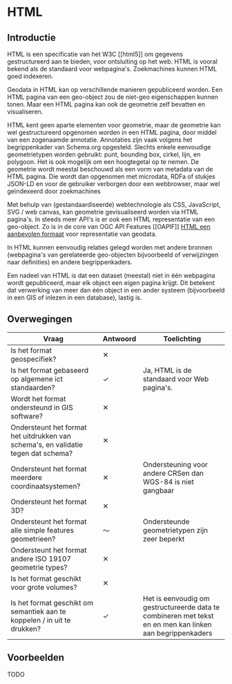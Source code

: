 # HTML
## Introductie
HTML is een specificatie van het W3C [[html5]] om gegevens gestructureerd aan te bieden, voor ontsluiting op het web. HTML is vooral bekend als de standaard voor webpagina's. Zoekmachines kunnen HTML goed indexeren.

Geodata in HTML kan op verschillende manieren gepubliceerd worden. Een HTML pagina van een geo-object zou de niet-geo eigenschappen kunnen tonen. Maar een HTML pagina kan ook de geometrie zelf bevatten en visualiseren.

HTML kent geen aparte elementen voor geometrie, maar de geometrie kan wel gestructureerd opgenomen  worden in een HTML pagina, door middel van een zogenaamde annotatie. Annotaties zijn vaak volgens het begrippenkader van Schema.org opgesteld. Slechts enkele eenvoudige geometrietypen worden gebruikt: punt, bounding box, cirkel, lijn, en polygoon. Het is ook mogelijk om een hoogtegetal op te nemen. De geometrie wordt meestal beschouwd als een vorm van metadata van de HTML pagina. Die wordt dan opgenomen met microdata, RDFa of stukjes JSON-LD en voor de gebruiker verborgen door een webbrowser, maar wel geïndexeerd door zoekmachines

Met behulp van (gestandaardiseerde) webtechnologie als CSS, JavaScript, SVG / web canvas, kan geometrie gevisualiseerd worden via HTML pagina's. In steeds meer API's is er ook een HTML representatie van een geo-object. Zo is in de core van OGC API Features [[OAPIF]] [HTML een aanbevolen formaat](http://docs.opengeospatial.org/is/17-069r3/17-069r3.html#_requirements_class_html) voor representatie van geodata.

In HTML kunnen eenvoudig relaties gelegd worden met andere bronnen (webpagina's van gerelateerde geo-objecten bijvoorbeeld of verwijzingen naar definities) en andere begrippenkaders.

Een nadeel van HTML is dat een dataset (meestal) niet in één webpagina wordt gepubliceerd, maar elk object een eigen pagina krijgt. Dit betekent dat verwerking van meer dan één object in een ander systeem (bijvoorbeeld in een GIS of inlezen in een database), lastig is.

<!-- &#9744; (☐) for [ ] and &#9745; (☑) of:
<span id="vinkje">&#10003;</span>  <span id="kruisje">&#10005;</span>  <span id="tilde">&#65374;</span> 
 -->

## Overwegingen

| Vraag                                                                              | Antwoord | Toelichting |
|------------------------------------------------------------------------------------|----------|-------------|
| Is het format geospecifiek?                                                        | <span id="kruisje">&#10005;</span> |             |
| Is het format gebaseerd op algemene ict standaarden?                               | <span id="vinkje">&#10003;</span>  |  Ja, HTML is de standaard voor Web pagina's.           |
| Wordt het format ondersteund in GIS software?                                      | <span id="kruisje">&#10005;</span> |            |
| Ondersteunt het format het uitdrukken van schema's, en validatie tegen dat schema? | <span id="kruisje">&#10005;</span> |             |
| Ondersteunt het format meerdere coordinaatsystemen?                                | <span id="kruisje">&#10005;</span> | Ondersteuning voor andere CRSen dan WGS-84 is niet gangbaar  |
| Ondersteunt het format 3D?                                                         | <span id="kruisje">&#10005;</span> |             |
| Ondersteunt het format alle simple features geometrieen?                           | <span id="tilde">&#65374;</span>   | Ondersteunde geometrietypen zijn zeer beperkt |
| Ondersteunt het format andere ISO 19107 geometrie types?                           | <span id="kruisje">&#10005;</span> |             |
| Is het format geschikt voor grote volumes?                                         | <span id="kruisje">&#10005;</span> |             |
| Is het format geschikt om semantiek aan te koppelen / in uit te drukken?           | <span id="vinkje">&#10003;</span>  | Het is eenvoudig om gestructureerde data te combineren met tekst en en men kan linken aan begrippenkaders |

<!-- ## Voordelen
- directe visualiatie / presentatie aan (eind)gebruikers van (object)informatie
- gestructureerde data in combinatie met tekst
- indexeerbaar door zoekmachines
- linken aan begrippenkaders -->

<!-- ## Beperkingen
- geometrietypen zeer beperkt
- ondersteuning voor andere CRSen dan WGS84 is niet gangbaar
- een volledige dataset downloaden, bijvoorbeeld om te combineren met een andere dataset, is lastiger
- verwerking van de geometrie in een ander systeem (zoals een GIS desktop systeem) is lastig -->

## Voorbeelden
TODO
